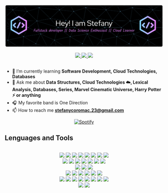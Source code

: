 <!-- # > Hi, I'm Stefany &nbsp; <img src="https://media.giphy.com/media/hvRJCLFzcasrR4ia7z/giphy.gif" width="25px" >  -->
![Header](/github-header-banner.png)
<br/>
 
<div align="center">
    <a href="https://instagram.com/stefanyc.__"> 
     <img src="https://img.shields.io/badge/Instagram-3f729b?style=for-the-badge&logo=instagram">
    </a>
    <a href="https://twitter.com/stefanyc___" > 
     <img src="https://img.shields.io/badge/Twitter-00acee?style=for-the-badge&logo=twitter&logoColor=white">
    </a>
    <a href=""> 
     <img src="https://img.shields.io/badge/Linkedin-0e76a8?style=for-the-badge&logo=linkedin">
    </a>
</div>
<br/> 

- 🌱 I’m currently learning **Software Development, Cloud Technologies, Databases**
- 💬 Ask me about **Data Structures,  Cloud Technologies ☁️, Lexical Analysis, Databases, Series, Marvel Cinematic Universe, Harry Potter ⚡ or anything**
- 🎧 My favorite band is One Direction 
- 📫 How to reach me **stefanycoromac.23@gmail.com**

<div align="center">

[![Spotify](https://novatorem-delta-woad.vercel.app/api/spotify)](https://open.spotify.com/user/stefanycoromac.23)

</div>

## Lenguages and Tools 
<br/>
<div align="center"> 
    <img src="https://img.shields.io/badge/Javascript-F0DB4F?style=for-the-badge&logo=javascript&logoColor=black">
    <img src="https://img.shields.io/badge/Markdown-000000?style=for-the-badge&logo=markdown&logoColor=white"/>
    <img src="https://img.shields.io/badge/C%2B%2B-00599C?style=for-the-badge&logo=c%2B%2B&logoColor=white"/>
    <img src="https://img.shields.io/badge/C%23-239120?style=for-the-badge&logo=c-sharp&logoColor=white"/>
    <img src="https://img.shields.io/badge/TypeScript-007ACC?style=for-the-badge&logo=typescript&logoColor=white"/>
    <img src="https://img.shields.io/badge/Go-00ADD8?style=for-the-badge&logo=go&logoColor=white"/>
    <img src="https://img.shields.io/badge/Java-5382a1?style=for-the-badge&logo=java&logoColor=white">
    <img src="https://img.shields.io/badge/Python-FFD43B?style=for-the-badge&logo=python">
    <br> 
    <img src="https://img.shields.io/badge/Angular-DD0031?style=for-the-badge&logo=angular&logoColor=white"/>
    <img src="https://img.shields.io/badge/Material--UI-0081CB?style=for-the-badge&logo=material-ui&logoColor=white"/>
    <img src="https://img.shields.io/badge/Node.js-339933?style=for-the-badge&logo=nodedotjs&logoColor=white"/>
    <img src="https://img.shields.io/badge/Express.js-000000?style=for-the-badge&logo=express&logoColor=white"/>
    <img src="https://img.shields.io/badge/Ionic-3880FF?style=for-the-badge&logo=ionic&logoColor=white"/>
    <img src="https://img.shields.io/badge/React-20232a?style=for-the-badge&logo=react"/>
    <img src="https://img.shields.io/badge/npm-CB3837?style=for-the-badge&logo=npm&logoColor=white"/>
    <br/>
    <img src="https://img.shields.io/badge/Google_Cloud-4285F4?style=for-the-badge&logo=google-cloud&logoColor=white"/>
    <img src="https://img.shields.io/badge/AWS-ff9900?style=for-the-badge&logo=amazonaws"/>
    <img src="https://img.shields.io/badge/Microsoft_Azure-008ad7?style=for-the-badge&logo=microsoft-azure">
    <br/>
    <img src="https://img.shields.io/badge/Mysql-00758f?style=for-the-badge&logo=MYSQL&logoColor=white">
    <img src="https://img.shields.io/badge/Oracle_Database-000000?style=for-the-badge&logo=oracle&logoColor=white">
    <img src="https://img.shields.io/badge/Redis-%23DD0031.svg?&style=for-the-badge&logo=redis&logoColor=white"/>
    <img src="https://img.shields.io/badge/MariaDB-003545?style=for-the-badge&logo=mariadb">
    <img src="https://img.shields.io/badge/PostgreSQL-316192?style=for-the-badge&logo=postgresql&logoColor=white"/>
    <img src="https://img.shields.io/badge/MongoDB-4EA94B?style=for-the-badge&logo=mongodb&logoColor=white"/>
    <br/>
    <img src="https://img.shields.io/badge/Docker-2CA5E0?style=for-the-badge&logo=docker&logoColor=white"/>
    <img src="https://img.shields.io/badge/Git-F05032?style=for-the-badge&logo=git&logoColor=black"/>
    <img src="https://img.shields.io/badge/kubernetes-326ce5.svg?&style=for-the-badge&logo=kubernetes&logoColor=white"/>
    <img src="https://img.shields.io/badge/Insomnia-800080?style=for-the-badge&logo=insomnia">
    <img src="https://img.shields.io/badge/Postman-FF6C37?style=for-the-badge&logo=Postman&logoColor=white"/>
    <img src="https://img.shields.io/badge/Visual_Studio_Code-0078d7?style=for-the-badge&logo=visual-studio-code">
    <img src="https://img.shields.io/badge/VirtualBox-183861?style=for-the-badge&logo=virtualbox&logoColor=white">
    <img src="https://img.shields.io/badge/Microsoft_Office-DC3E15?style=for-the-badge&logo=microsoft-office">
    <br/>
    <img src="https://img.shields.io/badge/Windows-0078D6?style=for-the-badge&logo=windows&logoColor=white"/>
  <img src="https://img.shields.io/badge/Linux-FCC624?style=for-the-badge&logo=linux&logoColor=black"/>
</div>



<br/>
<div align="center"> 
   
</div>



